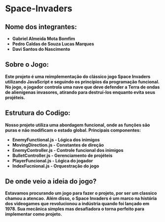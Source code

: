 # Space-Invaders


## Nome dos integrantes:
- **Gabriel Almeida Mota Bomfim**
- **Pedro Caldas de Souza Lucas Marques**
- **Davi Santos do Nascimento**

## Sobre o Jogo:
**Este projeto é uma reimplementação do clássico jogo Space Invaders utilizando JavaScript e seguindo os princípios da programação funcional. No jogo, o jogador controla uma nave que deve defender a Terra de ondas de alienígenas invasores, atirando para destruí-los enquanto evita seus projéteis.**

## Estrutura do Codigo: 
**Nosso projeto utiliza uma abordagem funcional, onde as funções são puras e não modificam o estado global. Principais componentes:**
- **EnemyFunctional.js - Lógica dos inimigos**
- **MovingDirection.js - Constantes de direção**
- **EnemyController.js - Controle funcional dos inimigos**
- **BulletController.js - Gerenciamento de projéteis**
- **PlayerFuncional.js - Lógica do jogador**
- **IndexFucnional.js - Orquestração do jogo**

## De onde veio a ideia do jogo?
**Estavamos procurando um jogo para fazer o projeto, por ser um classico chamou a atencao.**
**Além disso, o Space Invaders é um marco na história dos videogames que revolucionou a indústria quando foi lançado em 1978. Sua mecânica simples mas desafiadora o torna perfeito para implementar como projeto.**
